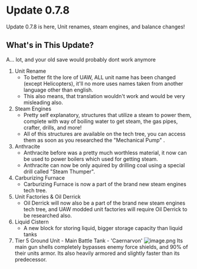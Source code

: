 # Update 0.7.8
Update 0.7.8 is here, Unit renames, steam engines, and balance changes!

## What's in This Update?
A... lot, and your old save would probably dont work anymore
1. Unit Rename
	- To better fit the lore of UAW, ALL unit name has been changed (except Helicopters), it'll no more uses names taken from another language other than english.
	- This also means, that translation wouldn't work and would be very misleading also.
2. Steam Engines
	- Pretty self explanatory, structures that utilize a steam to power them, complete with way of boiling water to get steam, the gas pipes, crafter, drills, and more!
	- All of this structures are available on the tech tree, you can access them as soon as you researched the "Mechanical Pump"	.
3. Anthracite
	- Anthracite before was a pretty much worthless material, it now can be used to power boilers which used for getting steam.
	- Anthracite can now be only aquired by drilling coal using a special drill called "Steam Thumper".
4. Carburizing Furnace
	- Carburizing Furnace is now a part of the brand new steam engines tech tree.
5. Unit Factories & Oil Derrick
	- Oil Derrick will now also be a part of the brand new steam engines tech tree, and UAW modded unit factories will require Oil Derrick to be researched also.
6. Liquid Cistern
	- A new block for storing liquid, bigger storage capacity than liquid tanks
7. Tier 5 Ground Unit - Main Battle Tank - 'Caernarvon'
![image.png](https://i.postimg.cc/BnkYWr5w/image.png)
Its main gun shells completely bypasses enemy force shields, and 90% of their units armor. Its also heavily armored and slightly faster than its predecessor.





















